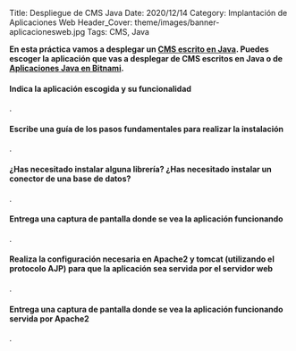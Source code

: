 Title: Despliegue de CMS Java
Date: 2020/12/14
Category: Implantación de Aplicaciones Web
Header_Cover: theme/images/banner-aplicacionesweb.jpg
Tags: CMS, Java

**En esta práctica vamos a desplegar un [CMS escrito en Java](https://java-source.net/open-source/content-managment-systems). Puedes escoger la aplicación que vas a desplegar de CMS escritos en Java o de [Aplicaciones Java en Bitnami](https://bitnami.com/tag/java).**

#### Indica la aplicación escogida y su funcionalidad

.

#### Escribe una guía de los pasos fundamentales para realizar la instalación

.

#### ¿Has necesitado instalar alguna librería? ¿Has necesitado instalar un conector de una base de datos?

.

#### Entrega una captura de pantalla donde se vea la aplicación funcionando

.

#### Realiza la configuración necesaria en Apache2 y tomcat (utilizando el protocolo AJP) para que la aplicación sea servida por el servidor web

.

#### Entrega una captura de pantalla donde se vea la aplicación funcionando servida por Apache2

.
